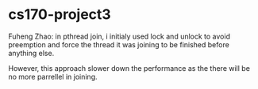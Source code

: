 # cs170-project3
Fuheng Zhao:
in pthread join, i initialy used lock and unlock to avoid preemption and force the thread it was joining to be finished before anything else.

However, this approach slower down the performance as the there will be no more parrellel in joining.
